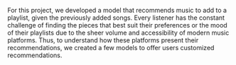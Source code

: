 For this project, we developed a model that recommends music to add to a playlist, given the previously added songs. Every listener has the constant challenge of finding the pieces that best suit their preferences or the mood of their playlists due to the sheer volume and accessibility of modern music platforms. Thus, to understand how these platforms present their recommendations, we created a few models to offer users customized recommendations.
